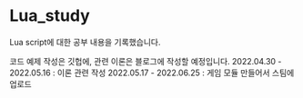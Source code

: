 # Lua_study
Lua script에 대한 공부 내용을 기록했습니다.

코드 예제 작성은 깃헙에, 관련 이론은 블로그에 작성할 예정입니다.
2022.04.30 - 2022.05.16 : 이론 관련 작성
2022.05.17 - 2022.06.25 : 게임 모듈 만들어서 스팀에 업로드
